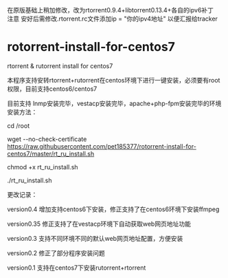 
在原版基础上稍加修改，改为rtorrent0.9.4+libtorrent0.13.4+各自的ipv6补丁
 
注意 安好后需修改.rtorrent.rc文件添加ip = "你的ipv4地址" 以便汇报给tracker
 
# rotorrent-install-for-centos7
rtorrent &amp; rutorrent install for centos7


本程序支持安转rtorrent+rutorrent在centos环境下进行一键安装，必须要有root权限，目前支持centos6/centos7


目前支持 lnmp安装完毕，vestacp安装完毕，apache+php-fpm安装完毕的环境
安装方法：

cd /root

wget --no-check-certificate https://raw.githubusercontent.com/pet185377/rotorrent-install-for-centos7/master/rt_ru_install.sh

chmod +x rt_ru_install.sh

./rt_ru_install.sh



更改记录：

version0.4  增加支持centos6下安装，修正支持了在centos6环境下安装ffmpeg


version0.35 修正支持了在vestacp环境下自动获取web网页地址功能


version0.3  支持不同环境不同的默认web网页地址配置，方便安装


version0.2  修正了部分程序安装问题



version0.1  支持在centos7下安装rutorrent+rtorrent
    

